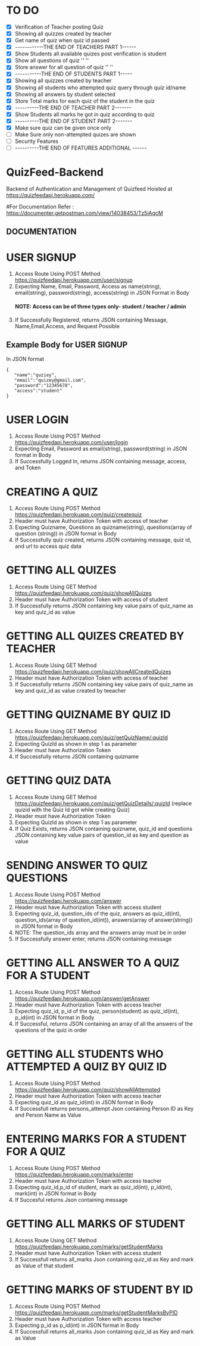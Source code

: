 # TO DO
- [X]   Verification of Teacher posting Quiz
- [X]   Showing all quizzes created by teacher  
- [X]   Get name of quiz when quiz id passed 
- [X]   ------------THE END OF TEACHERS PART 1------
- [X]   Show Students all available quizes post verification is student
- [X]   Show all questions of quiz '' ''
- [X]   Store answer for all question of quiz '' ''
- [X]   -----------THE END OF STUDENTS PART 1-----
- [X]   Showing all quizzes created by teacher
- [X]   Showing all students who attempted quiz query through quiz id/name
- [X]   Showing all answers by student selected
- [X]   Store Total marks for each quiz of the student in the quiz
- [X]   ----------THE END OF TEACHER PART 2-------
- [X]   Show Students all marks he got in quiz according to quiz
- [X]   ----------THE END OF STUDENT PART 2-------
- [X]   Make sure quiz can be given once only
- [ ]   Make Sure only non-attempted quizes are shown
- [ ]   Security Features
- [ ]   ----------THE END OF FEATURES ADDITIONAL ------

# QuizFeed-Backend
Backend of Authentication and Management of Quizfeed
Hoisted at https://quizfeedapi.herokuapp.com/

#For Documentation Refer : 
https://documenter.getpostman.com/view/14038453/Tz5iAgcM

## DOCUMENTATION

# USER SIGNUP
1. Access Route Using POST Method https://quizfeedapi.herokuapp.com/user/signup 
2. Expecting Name, Email, Password, Access as name(string), email(string), password(string), access(string) in JSON Format in Body
   #### NOTE: Access can be of three types only- student / teacher / admin
4. If Successfully Registered, returns JSON containing Message, Name,Email,Access, and Request Possible

## Example Body for USER SIGNUP
In JSON format
```
{
   "name":"quziey",
   "email":"quizey@gmail.com",
   "password":"12345678",
   "access":"student"
}
```

# USER LOGIN
1. Access Route Using POST Method https://quizfeedapi.herokuapp.com/user/login
2. Expecting Email, Password as email(string), password(string) in JSON format in Body
3. If Successfully Logged In, returns JSON containing message, access, and Token

# CREATING A QUIZ
1. Access Route Using POST Method https://quizfeedapi.herokuapp.com/quiz/createquiz
2. Header must have Authorization Token with access of teacher
3. Expecting Quizname, Questions as quizname(string), questions(array of question (string)) in JSON format in Body
4. If Successfully quiz created, returns JSON containing message, quiz id, and url to access quiz data

# GETTING ALL QUIZES
1. Access Route Using GET Method https://quizfeedapi.herokuapp.com/quiz/showAllQuizes
2. Header must have Authorization Token with access of student
3. If Successfully returns JSON containing key value pairs of quiz_name as key and quiz_id as value

# GETTING ALL QUIZES CREATED BY TEACHER
1. Access Route Using GET Method https://quizfeedapi.herokuapp.com/quiz/showAllCreatedQuizes
2. Header must have Authorization Token with access of teacher
3. If Successfully returns JSON containing key value pairs of quiz_name as key and quiz_id as value created by teeacher

# GETTING QUIZNAME BY QUIZ ID
1. Access Route Using GET Method https://quizfeedapi.herokuapp.com/quiz/getQuizName/:quizId
2. Expecting QuizId as shown in step 1 as parameter
3. Header must have Authorization Token
4. If Successfully returns JSON containing quizname

# GETTING QUIZ DATA
1. Access Route Using GET Method https://quizfeedapi.herokuapp.com/quiz/getQuizDetails/:quizId (replace quizid with the Quiz Id got while creating Quiz)
2. Header must have Authorization Token
3. Expecting QuizId as shown in step 1 as parameter
4. If Quiz Exists, returns JSON containing quizname, quiz_id and questions JSON containing key value pairs of question_id as key and question as value

# SENDING ANSWER TO QUIZ QUESTIONS
1. Access Route Using POST Method https://quizfeedapi.herokuapp.com/answer 
2. Header must have Authorization Token with access student
3. Expecting quiz_id, question_ids of the quiz, answers as quiz_id(int), question_ids(array of question_id(int)), answers(array of answer(string)) in JSON format in Body
4. NOTE: The question_ids array and the answers array must be in order
5. If Successfully answer enter, returns JSON containing message

# GETTING ALL ANSWER TO A QUIZ FOR A STUDENT
1. Access Route Using POST Method https://quizfeedapi.herokuapp.com/answer/getAnswer 
2. Header must have Authorization Token with access teacher
3. Expecting quiz_id, p_id of the quiz, person(student) as quiz_id(int), p_id(int) in JSON format in Body
5. If Successful, returns JSON containing an array of all the answers of the questions of the quiz in order 

# GETTING ALL STUDENTS WHO ATTEMPTED A QUIZ BY QUIZ ID
1. Access Route Using POST Method https://quizfeedapi.herokuapp.com/quiz/showAllAttempted 
2. Header must have Authorization Token with access teacher
3. Expecting quiz_id as quiz_id(int) in  JSON format in Body
4. If Successfull returns persons_attempt Json containing Person ID as Key and Person Name as Value

# ENTERING MARKS FOR A STUDENT FOR A QUIZ
1. Access Route Using POST Method https://quizfeedapi.herokuapp.com/marks/enter 
2. Header must have Authorization Token with access teacher
3. Expecting quiz_id,p_id of student, mark as quiz_id(int), p_id(int), mark(int) in  JSON format in Body
4. If Succesful returns Json containing message

# GETTING ALL MARKS OF STUDENT 
1. Access Route Using GET Method https://quizfeedapi.herokuapp.com/marks/getStudentMarks 
2. Header must have Authorization Token with access student
3. If Successfull returns all_marks Json containing quiz_id as Key and mark as Value of that student

# GETTING  MARKS OF STUDENT BY ID
1. Access Route Using POST Method https://quizfeedapi.herokuapp.com/marks/getStudentMarksByPID 
2. Header must have Authorization Token with access teacher
3. Expecting p_id as p_id(int) in  JSON format in Body
4. If Successfull returns all_marks Json containing quiz_id as Key and mark as Value
